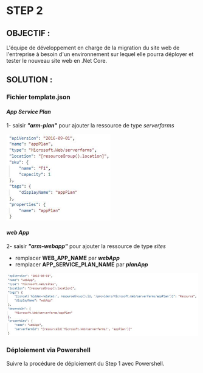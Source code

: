 # STEP 2
## OBJECTIF :

L'équipe de développement en charge de la migration du site web de l'entreprise à besoin d'un environnement sur lequel elle pourra déployer et tester le nouveau site web en .Net Core.

## SOLUTION :

### **Fichier template.json**

#### _App Service Plan_

1- saisir __*"arm-plan"*__ pour ajouter la ressource de type *serverfarms*

![](/assets/S2-1-.jpg "Picture 1")

#### *web App*

2- saisir __*"arm-webapp"*__ pour ajouter la ressource de type *sites*

- remplacer **WEB_APP_NAME** par *__webApp__*
- remplacer **APP_SERVICE_PLAN_NAME** par *__planApp__*

![](/assets/S2-2-.jpg "Picture 2")

### **Déploiement via Powershell**

Suivre la procédure de déploiement du Step 1 avec Powershell.
